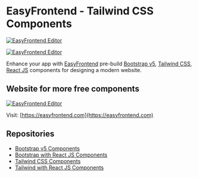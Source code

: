 # EasyFrontend - Tailwind CSS Components


[![EasyFrontend Editor](https://assets.easyfrontend.com/tailwind/images/banner/easyfrontend_at5.png)](https://easyfrontend.com/)

[![EasyFrontend Editor](https://assets.easyfrontend.com/tailwind/images/banner/easyfrontend_at2.png)](http://easyfrontend.com/)



Enhance your app with [EasyFrontend](https://easyfrontend.com) pre-build [Bootstrap v5](https://easyfrontend.com/bootstrap), [Tailwind CSS](https://easyfrontend.com/tailwind), [React JS](https://easyfrontend.com/react-js)
components for designing a modern website.

## Website for more free components

[![EasyFrontend Editor](https://assets.easyfrontend.com/tailwind/images/banner/easyfrontend_at1.png)](http://easyfrontend.com/)


Visit: [https://easyfrontend.com](https://easyfrontend.com)

## Repositories

- [Bootstrap v5 Components](https://github.com/EasyFrontend-com/html-bootstrap-components)
- [Bootstrap with React JS Components](https://github.com/EasyFrontend-com/react-bootstrap-components)
- [Tailwind CSS Components](https://github.com/EasyFrontend-com/html-tailwindcss-components)
- [Tailwind with React JS Components](https://github.com/EasyFrontend-com/react-tailwindcss-components)

